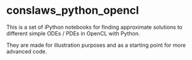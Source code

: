 # conslaws_python_opencl
This is a set of iPython notebooks for finding approximate solutions to different simple ODEs / PDEs in OpenCL with Python. 

They are made for illustration purposes and as a starting point for more advanced code.
